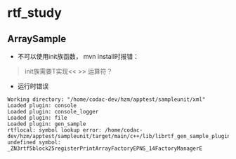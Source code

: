 # rtf_study

## ArraySample
+ 不可以使用init族函数， mvn install时报错：
> init族需要T实现<< >> 运算符？
+ 运行时错误
```
Working directory: "/home/codac-dev/hzm/apptest/sampleunit/xml"
Loaded plugin: console
Loaded plugin: console_logger
Loaded plugin: file
Loaded plugin: gen_sample
rtflocal: symbol lookup error: /home/codac-dev/hzm/apptest/sampleunit/target/main/c++/lib/librtf_gen_sample_plugin.so.0.0.0: undefined symbol: _ZN3rtf5block25registerPrintArrayFactoryEPNS_14FactoryManagerE
```
